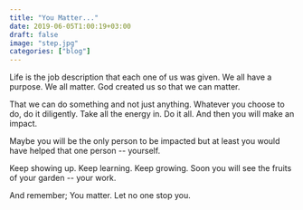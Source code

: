 ```yaml
---
title: "You Matter..."
date: 2019-06-05T1:00:19+03:00
draft: false
image: "step.jpg"
categories: ["blog"]
---
```


Life is the job description that each one of us was given. We all have a purpose. We all matter. God created us so that <!--more--> we can matter. 

That we can do something and not just anything. Whatever you choose to do, do it diligently. Take all the energy in. Do it all. And then you will make an impact. 

Maybe you will be the only person to be impacted but at least you would have helped that one person -- yourself. 

Keep showing up. Keep learning. Keep growing. Soon you will see the fruits of your garden -- your work. 

And remember; You matter. Let no one stop you.